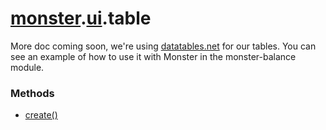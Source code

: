 # [monster][monster].[ui][ui].table
More doc coming soon, we're using [datatables.net](http://datatables.net/) for our tables. You can see an example of how to use it with Monster in the monster-balance module.

### Methods
* [create()][create]

[monster]: ../../monster.md
[ui]: ../ui.md

[create]: table/create().md